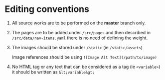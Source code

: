 # Editing conventions

1. All source works are to be performed on the **master** branch only.

2. The pages are to be added under `/src/pages` and then described in `/src/data/nav-items.yaml` there is no need of defining the weight.

3. The images should be stored under `/static` (ie `/static/assets`)

	Image references should be using `![Image Alt Text](/path/to/image)`

4. No HTML tag or any text that can be considered as a tag (ie `<variable>`) it should be written as `&lt;variable&gt;` 


